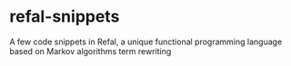 # refal-snippets
A few code snippets in Refal, a unique functional programming language based on Markov algorithms term rewriting
